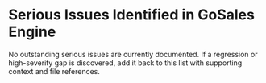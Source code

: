 # Serious Issues Identified in GoSales Engine

No outstanding serious issues are currently documented. If a regression or high-severity gap is discovered, add it back to this list with supporting context and file references.
